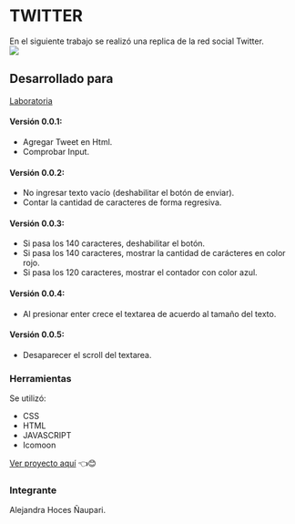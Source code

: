 # TWITTER  
En el siguiente trabajo se realizó una replica de la red social Twitter.  
![](PGFFLG0.png)  

## Desarrollado para 
[Laboratoria](http://laboratoria.la)

#### Versión 0.0.1:  
- Agregar Tweet en Html.  
- Comprobar Input.  

#### Versión 0.0.2:  
- No ingresar texto vacío (deshabilitar el botón de enviar).  
- Contar la cantidad de caracteres de forma regresiva.  

#### Versión 0.0.3:  
- Si pasa los 140 caracteres, deshabilitar el botón.  
- Si pasa los 140 caracteres, mostrar la cantidad de carácteres en color rojo.  
- Si pasa los 120 caracteres, mostrar el contador con color azul.  

#### Versión 0.0.4:  
- Al presionar enter crece el textarea de acuerdo al tamaño del texto.  

#### Versión 0.0.5:  
- Desaparecer el scroll del textarea.

### Herramientas  
Se utilizó:
- CSS  
- HTML  
- JAVASCRIPT  
- Icomoon  

[Ver proyecto aquí](https://alejandrahoces.github.io/twitter/)  👈😊

### Integrante  
Alejandra Hoces Ñaupari.
